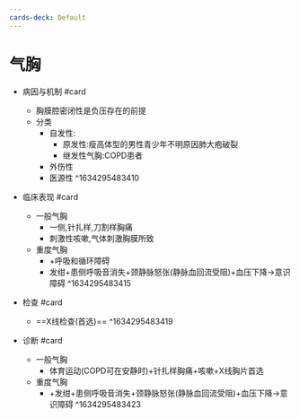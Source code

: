 ```yaml
---
cards-deck: Default
---
```


# 气胸

- 病因与机制  #card 
	- 胸膜腔密闭性是负压存在的前提
	- 分类
		- 自发性:
			- 原发性:瘦高体型的男性青少年不明原因肺大疱破裂
			- 继发性气胸:COPD患者
		- 外伤性
		- 医源性 ^1634295483410

- 临床表现 #card 
	- 一般气胸
		- 一侧,针扎样,刀割样胸痛
		- 刺激性咳嗽,气体刺激胸膜所致
	- 重度气胸
		- +呼吸和循环障碍
		- 发绀+患侧呼吸音消失+颈静脉怒张(静脉血回流受阻)+血压下降->意识障碍 ^1634295483415

- 检查 #card 
	- ==X线检查(首选)== ^1634295483419

- 诊断 #card 
	- 一般气胸
		- 体育运动(COPD可在安静时)+针扎样胸痛+咳嗽+X线胸片首选
	- 重度气胸
		- +发绀+患侧呼吸音消失+颈静脉怒张(静脉血回流受阻)+血压下降->意识障碍 ^1634295483423
